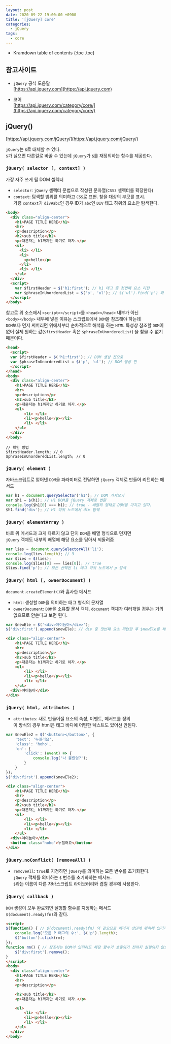 ```yaml
---
layout: post
date: 2020-09-22 19:00:00 +0900
title: '[jQuery] core'
categories:
  - jQuery
tags:
  - core
---
```


* Kramdown table of contents
{:toc .toc}

## 참고사이트
- `jQuery` 공식 도움말  
[https://api.jquery.com](https://api.jquery.com)

- 코어  
[https://api.jquery.com/category/core/](https://api.jquery.com/category/core/)

## jQuery()  
[https://api.jquery.com/jQuery/](https://api.jquery.com/jQuery/)  

`jQuery`는 `$`로 대체할 수 있다.  
`$`가 싫으면 다른걸로 바꿀 수 있는데 `jQuery`가 `$`를 재정의하는 함수를 제공한다.  

### `jQuery( selector [, context] )`

가장 자주 쓰게 될 DOM 셀렉터  
- `selector`: `jQuery` 셀렉터 문법으로 작성된 문자열(`CSS3` 셀렉터를 확장한다)
- `context`: 탐색할 범위를 의미하고 `CSS`로 표현. 찾을 대상의 부모를 표시.  
  가령 `context`가 `div#abc`인 경우 ID가 `abc`인 `DIV` 태그 하위의 요소만 탐색한다.

```html
<body>
  <div class="align-center">
    <h1>PAGE TITLE HERE</h1>
    <hr>
    <p>description</p>
    <h2>sub title</h2>
    <p>대문자는 h1까지만 하기로 하자.</p>
    <ul>
      <li> </li>
      <li>
        <p>hello</p>
      </li>
      <li> </li>
    </ul>
  </div>
  <script>
    var $firstHeader = $('h1:first'); // h1 태그 중 첫번째 요소 리턴
    var $phraseInUnorderedList = $('p', 'ul'); // $('ul').find('p') 와 같음. 즉, p태그 중 ul태그 하위에 있는 요소 찾기
  </script>
</body>
```

참고로 위 소스에서 `<script></script>`를 `<head></head>` 내부가 아닌  
`<body></body>` 내부에 넣은 이유는 스크립트에서 `DOM`을 참조해야 하는데  
`DOM`보다 먼저 써버리면 위에서부터 순차적으로 해석을 하는
`HTML` 특성상 참조할 `DOM`이 없어 실제 원하는 값(`$firstHeader` 혹은 `$phraseInUnorderedList`) 을 찾을 수 없기 때문이다.

```html
<head>
  <script>
  var $firstHeader = $('h1:first'); // DOM 생성 전으로
  var $phraseInUnorderedList = $('p', 'ul'); // DOM 생성 전
  </script>
</head>
<body>
  <div class="align-center">
  	<h1>PAGE TITLE HERE</h1>
  	<hr>
  	<p>description</p>
  	<h2>sub title</h2>
  	<p>대문자는 h1까지만 하기로 하자.</p>
  	<ul>
  		<li> </li>
  		<li><p>hello</p></li>
  		<li> </li>
  	</ul>
  </div>
</body>
```
```console
// 확인 방법
$firstHeader.length; // 0
$phraseInUnorderedList.length; // 0
```

### `jQuery( element )`
자바스크립트로 얻어낸 `DOM`을 파라미터로 전달하면 `jQuery` 객체로 만들어 리턴하는 메서드  

```javascript
var h1 = document.querySelector('h1'); // DOM 가져오기
var $h1 = $(h1); // H1 DOM을 jQuery 객체로 변환
console.log($h1[0] === h1); // true - 배열의 형태로 DOM을 가지고 있다.
$h1.find('div'); // H1 하위 노드에서 div 탐색
```

### `jQuery( elementArray )`
바로 위 메서드과 크게 다르지 않고 단지 `DOM`을 배열 형식으로 던지면  
`jQuery` 객체도 내부의 배열에 해당 요소를 담아서 되돌려줌

```javascript
var lies = document.querySelectorAll('li');
console.log(lies.length); // 3
var $lies = $(lies);
console.log($lies[0] === lies[0]); // true
$lies.find('p'); // 모든 선택된 li 태그 하위 노드에서 p 탐색
```

### `jQuery( html [, ownerDocument] )`
`document.createElement()`와 흡사한 메서드   
- `html`: 생성할 `DOM`을 의미하는 태그 형식의 문자열
- `ownerDocument`: `DOM`을 소유할 문서 객체. `document` 객체가 여러개일 경우는 거의 없으므로 안쓴다고 보면 된다.

```javascript
var $newEle = $('<div>야이뇸아</div>');
$('div:first').append($newEle); // div 중 첫번째 요소 리턴한 후 $newEle를 해당 요소의 끝나기 바로 전에 붙인다. 즉, </div> 바로 앞에
```

```HTML
<div class="align-center">
	<h1>PAGE TITLE HERE</h1>
	<hr>
	<p>description</p>
	<h2>sub title</h2>
	<p>대문자는 h1까지만 하기로 하자.</p>
	<ul>
		<li> </li>
		<li><p>hello</p></li>
		<li> </li>
	</ul>
  <div>야이뇸아</div>
</div>
````

### `jQuery( html, attributes )`
- `attributes`: 새로 만들어질 요소의 속성, 이벤트, 메서드를 정의  
이 방식의 경우 html은 태그 바디에 어떤한 텍스트도 있어선 안된다.

```javascript
var $newEle2 = $('<button></button>', {
	'text': '누질러요',
	'class': 'hoho',
	'on': {
		'click': (event) => {
			console.log('나 불렀엉?');
		}
	}
});
$('div:first').append($newEle2);
```

```html
<div class="align-center">
	<h1>PAGE TITLE HERE</h1>
	<hr>
	<p>description</p>
	<h2>sub title</h2>
	<p>대문자는 h1까지만 하기로 하자.</p>
	<ul>
		<li> </li>
		<li><p>hello</p></li>
		<li> </li>
	</ul>
  <div>야이뇸아</div>
  <button class="hoho">누질러요</button>
</div>
```

### `jQuery.noConflict( [removeAll] )`
- `removeAll`: `true`로 지정하면 `jQuery`를 의미하는 모든 변수를 초기화한다.  
`jQuery` 객체를 의미하는 `$` 변수를 초기화하는 메서드.  
`$`라는 이름이 다른 자바스크립트 라이브러리와 겹칠 경우에 사용한다.

### `jQuery( callback )`
`DOM` 생성이 모두 완료되면 실행할 함수를 지정하는 메서드  
`$(document).ready(fn)`와 같다.

```html
<script>
$(function() { // $(document).ready(fn) 와 같으므로 페이지 상단에 위치해 있더라도 DOM이 모두 생성된 후 실행된다.
	console.log('모든 P 태그의 수:', $('p').length);
	$('button').click(rm);
});
function rm() { // 참조하는 DOM이 있더라도 해당 함수가 호출되기 전까지 실행되지 않으므로 페이지 상단에 위치해도 무방
	$('div:first').remove();
}
</script>
<body>
  <div class="align-center">
  	<h1>PAGE TITLE HERE</h1>
  	<hr>
  	<p>description</p>

  	<h2>sub title</h2>
  	<p>대문자는 h1까지만 하기로 하자.</p>

  	<ul>
  		<li> </li>
  		<li><p>hello</p></li>
  		<li> </li>
  	</ul>
  </div>
</body>
```
